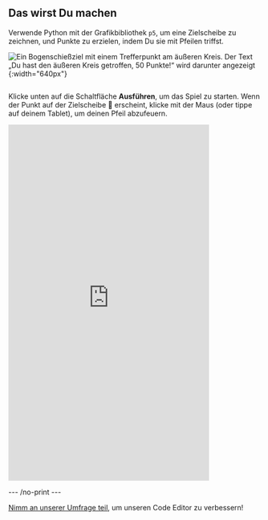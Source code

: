 ## Das wirst Du machen

Verwende Python mit der Grafikbibliothek `p5`, um eine Zielscheibe zu zeichnen, und Punkte zu erzielen, indem Du sie mit Pfeilen triffst.

![Ein Bogenschießziel mit einem Trefferpunkt am äußeren Kreis. Der Text „Du hast den äußeren Kreis getroffen, 50 Punkte!“ wird darunter angezeigt](images/blue-points.png){:width="640px"}


<div style="display: flex; flex-wrap: wrap">
<div style="flex-basis: 175px; flex-grow: 1">  

Klicke unten auf die Schaltfläche **Ausführen**, um das Spiel zu starten. Wenn der Punkt auf der Zielscheibe 🎯 erscheint, klicke mit der Maus (oder tippe auf deinem Tablet), um deinen Pfeil abzufeuern. 

  <iframe src="https://editor.raspberrypi.org/en/embed/viewer/target-practice-solution" width="400" height="710" frameborder="0" marginwidth="0" marginheight="0" allowfullscreen>
  </iframe>
</div>
</div>

--- /no-print ---

<div class="c-survey-banner" style="width:100%">
  <a class="c-survey-banner__link" href="https://form.raspberrypi.org/f/code-editor-feedback" target="_blank">Nimm an unserer Umfrage teil</a>, um unseren Code Editor zu verbessern!
</div>



